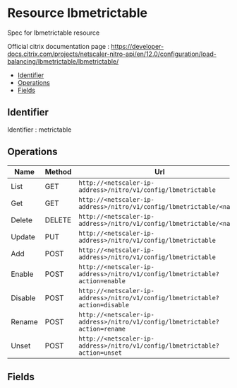 # Resource lbmetrictable

Spec for lbmetrictable resource

Official citrix documentation page : https://developer-docs.citrix.com/projects/netscaler-nitro-api/en/12.0/configuration/load-balancing/lbmetrictable/lbmetrictable/

- [Identifier](#identifier)
- [Operations](#operations)
- [Fields](#fields)

## Identifier

Identifier : metrictable

## Operations

| Name | Method | Url |
|----|----|----|
| List | GET | `http://<netscaler-ip-address>/nitro/v1/config/lbmetrictable` |
| Get | GET | `http://<netscaler-ip-address>/nitro/v1/config/lbmetrictable/<name>` |
| Delete | DELETE | `http://<netscaler-ip-address>/nitro/v1/config/lbmetrictable/<name>` |
| Update | PUT | `http://<netscaler-ip-address>/nitro/v1/config/lbmetrictable` |
| Add | POST | `http://<netscaler-ip-address>/nitro/v1/config/lbmetrictable` |
| Enable | POST | `http://<netscaler-ip-address>/nitro/v1/config/lbmetrictable?action=enable` |
| Disable | POST | `http://<netscaler-ip-address>/nitro/v1/config/lbmetrictable?action=disable` |
| Rename | POST | `http://<netscaler-ip-address>/nitro/v1/config/lbmetrictable?action=rename` |
| Unset | POST | `http://<netscaler-ip-address>/nitro/v1/config/lbmetrictable?action=unset` |

## Fields


